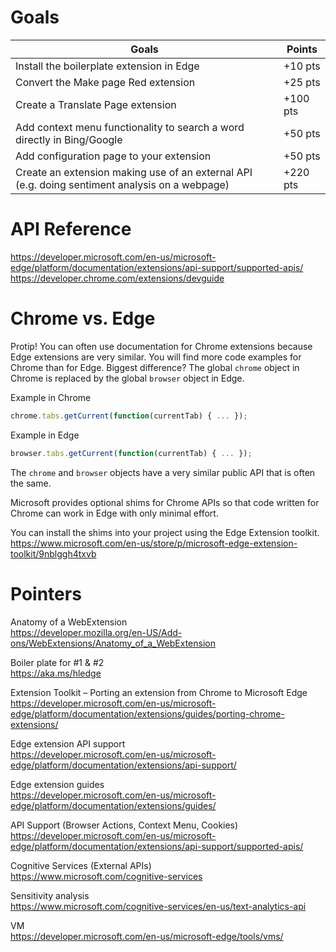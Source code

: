 # Goals

| Goals                                                                                          | Points   |
|------------------------------------------------------------------------------------------------|----------|
| Install the boilerplate extension in Edge                                                      | +10 pts  |
| Convert the Make page Red extension                                                            | +25 pts  |
| Create a Translate Page extension                                                              | +100 pts |
| Add context menu functionality to search a word directly in Bing/Google                        | +50 pts  |
| Add configuration page to your extension                                                       | +50 pts  |
| Create an extension making use of an external API (e.g. doing sentiment analysis on a webpage) | +220 pts |

# API Reference
https://developer.microsoft.com/en-us/microsoft-edge/platform/documentation/extensions/api-support/supported-apis/
https://developer.chrome.com/extensions/devguide

# Chrome vs. Edge
Protip! You can often use documentation for Chrome extensions because Edge extensions are very similar. You will find more code examples for Chrome than for Edge. Biggest difference? The global `chrome` object in Chrome is replaced by the global `browser` object in Edge.

Example in Chrome
```js
chrome.tabs.getCurrent(function(currentTab) { ... });
```

Example in Edge
```js
browser.tabs.getCurrent(function(currentTab) { ... });
```

The `chrome` and `browser` objects have a very similar public API that is often the same.

Microsoft provides optional shims for Chrome APIs so that code written for Chrome can work in Edge with only minimal effort.

You can install the shims into your project using the Edge Extension toolkit.  
https://www.microsoft.com/en-us/store/p/microsoft-edge-extension-toolkit/9nblggh4txvb

# Pointers

Anatomy of a WebExtension  
https://developer.mozilla.org/en-US/Add-ons/WebExtensions/Anatomy_of_a_WebExtension

Boiler plate for #1 & #2  
https://aka.ms/hledge

Extension Toolkit – Porting an extension from Chrome to Microsoft Edge  
https://developer.microsoft.com/en-us/microsoft-edge/platform/documentation/extensions/guides/porting-chrome-extensions/

Edge extension API support  
https://developer.microsoft.com/en-us/microsoft-edge/platform/documentation/extensions/api-support/

Edge extension guides  
https://developer.microsoft.com/en-us/microsoft-edge/platform/documentation/extensions/guides/

API Support (Browser Actions, Context Menu, Cookies)  
https://developer.microsoft.com/en-us/microsoft-edge/platform/documentation/extensions/api-support/supported-apis/

Cognitive Services (External APIs)  
https://www.microsoft.com/cognitive-services

Sensitivity analysis  
https://www.microsoft.com/cognitive-services/en-us/text-analytics-api

VM  
https://developer.microsoft.com/en-us/microsoft-edge/tools/vms/
